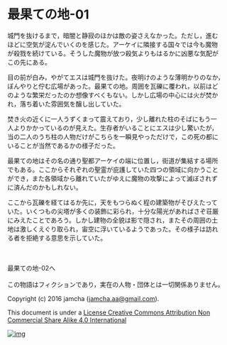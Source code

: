 # 最果ての地-01

城門を抜けるまで，暗闇と静寂のほかは敵の姿さえなかった。ただし，進む  
ほどに空気が淀んでいくのを感じた。アーケイに隣接する国々では今も魔物  
が殺戮を続けている。そうした魔物が放つ殺気よりもはるかに凶悪な気配が  
この先にある。  

目の前が白み，やがてエスは城門を抜けた。夜明けのような薄明かりのなか，  
ぼんやりと佇む広場があった。最果ての地。周囲を瓦礫に覆われ，以前はど  
のような繁栄だったのか想像すべくもない。しかし広場の中心には火が焚か  
れ，落ち着いた雰囲気を醸し出していた。  

焚き火の近くに一人うずくまって震えており，少し離れた柱のそばにもう一  
人よりかかっているのが見えた。生存者がいることにエスは少し驚いたが，  
当の二人のうち柱の人物だけがこちらを一瞬見やっただけで，この死の都に  
いることが当然であるかの様子だった。  

最果ての地はその名の通り聖都アーケイの端に位置し，街道が集結する場所  
でもある。ここからそれぞれの聖霊が庇護していた四つの領域に向かうこと  
ができ，また各領域から離れていたがゆえに魔物の攻撃によって滅ぼされず  
に済んだのかもしれない。  

ここから瓦礫を経てはるか先に，天をもつらぬく程の建築物がそびえたって  
いた。いくつもの尖塔が多くの装飾に彩られ，十分な陽光があればさぞ荘厳  
にみえたことであろう。しかし建物の全貌は影で隠され，またその周囲の土  
地は激しくえぐり取られ，宙空に浮いているようであった。その様子は訪れ  
る者を拒絶する意思を示していた。  

<br>  
<br>  
最果ての地-02へ  

<br>  
<br>  
この物語はフィクションであり，実在の人物・団体とは一切関係ありません。  

Copyright (c) 2016 jamcha (jamcha.aa@gmail.com).  

This document is under a [License Creative Commons Attribution Non Commercial Share Alike 4.0 International](http://creativecommons.org/licenses/by-nc-sa/4.0/deed)  

[![img](http://i.creativecommons.org/l/by-nc-sa/3.0/80x15.png)](http://creativecommons.org/licenses/by-nc-sa/4.0/deed)